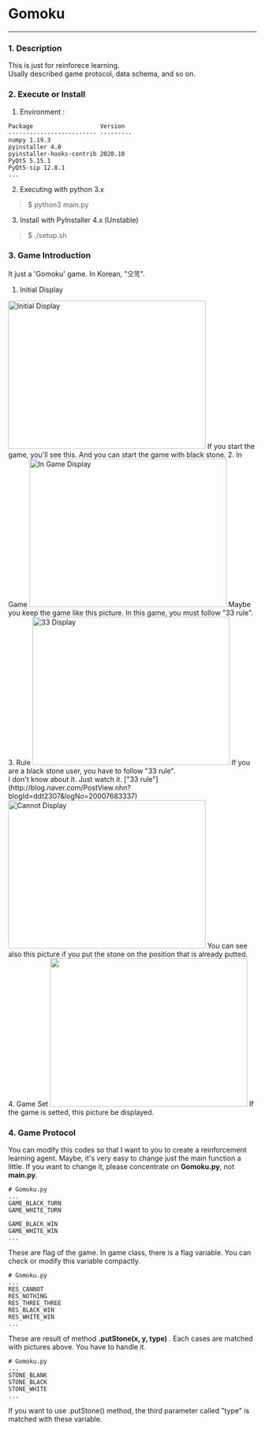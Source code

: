 # Gomoku
---
### 1. Description
This is just for reinforece learning.<br>
Usally described game protocol, data schema, and so on.<br>

### 2. Execute or Install
1. Environment :
```
Package					  Version
------------------------- ---------
numpy 1.19.3
pyinstaller 4.0
pyinstaller-hooks-contrib 2020.10
PyQt5 5.15.1
PyQt5-sip 12.8.1
...
```
2. Executing with python 3.x
> $ python3 main.py

3. Install with PyInstaller 4.x (Unstable)
> $ ./setup.sh

### 3. Game Introduction
It just a 'Gomoku' game. In Korean, "오목".
1. Initial Display
<img src="https://github.com/ndo04343/Gomoku/tree/main/pic/pic_init" alt="Initial Display" width="400" height="300">
If you start the game, you'll see this. And you can start the game with black stone.
2. In Game
<img src="https://github.com/ndo04343/Gomoku/tree/main/pic/pic_ingame" alt="In Game Display" width="400" height="300">
Maybe you keep the game like this picture. In this game, you must follow "33 rule".
3. Rule
<img src="https://github.com/ndo04343/Gomoku/tree/main/pic/pic_three_three" alt="33 Display" width="400" height="300">
If you are a black stone user, you have to follow "33 rule".<br>
I don't know about it. Just watch it. ["33 rule"](http://blog.naver.com/PostView.nhn?blogId=ddt2307&logNo=20007683337)
<br>
<img src="https://github.com/ndo04343/Gomoku/tree/main/pic/pic_cannot" alt="Cannot Display" width="400" height="300">
You can see also this picture if you put the stone on the position that is already putted. <br>
4. Game Set
<img src="https://github.com/ndo04343/Gomoku/tree/main/pic/pic_white_win alt="Game Set Display" width="400" height="300">
If the game is setted, this picture be displayed.

 ### 4. Game Protocol
 You can modify this codes so that I want to you to create a reinforcement learning agent. Maybe, it's very easy to change just the main function a little. If you want to change it, please concentrate on <strong>Gomoku.py</strong>, not <strong>main.py</strong>.
```
# Gomoku.py
...
GAME_BLACK_TURN 
GAME_WHITE_TURN

GAME_BLACK_WIN
GAME_WHITE_WIN
...
```
These are flag of the game. In game class, there is a flag variable.
You can check or modify this variable compactly.
```
# Gomoku.py
...
RES_CANNOT
RES_NOTHING
RES_THREE_THREE
RES_BLACK_WIN
RES_WHITE_WIN
...
```
These are result of method <strong>.putStone(x, y, type)</strong> . Each cases are matched with pictures above. You have to handle it.
```
# Gomoku.py
...
STONE_BLANK
STONE_BLACK
STONE_WHITE 
...
```
If you want to use .putStone() method, the third parameter called "type" is matched with these variable. 
